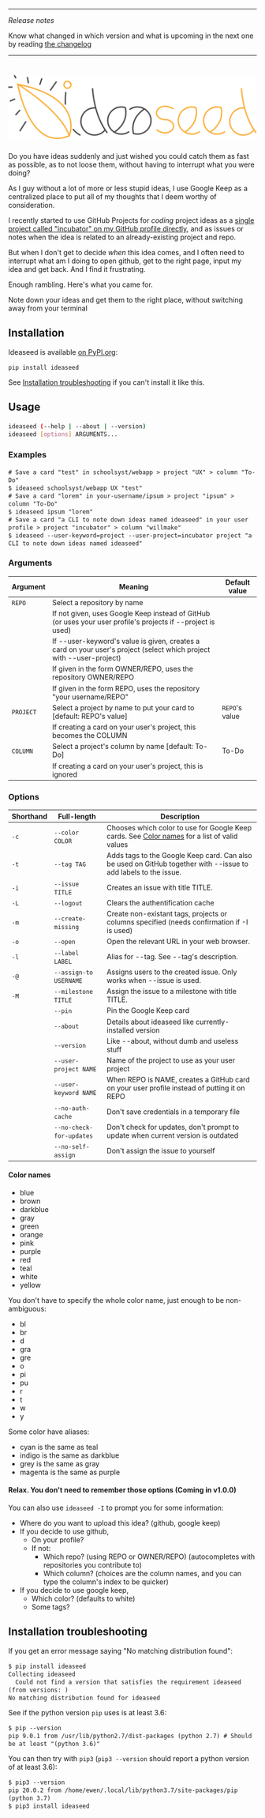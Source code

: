* * *

_Release notes_

Know what changed in which version and what is upcoming in the next one by reading [the changelog](https://github.com/ewen-lbh/ideaseed/tree/master/CHANGELOG.md)

* * *

# ![ideaseed](visual-identity/ideaseed-logomark-color-transparent.svg)

Do you have ideas suddenly and just wished you could catch them as fast as possible, as to not loose them, without having to interrupt what you were doing?

As I guy without a lot of more or less stupid ideas, I use Google Keep as a centralized place to put all of my thoughts that I deem worthy of consideration.

I recently started to use GitHub Projects for _coding_ project ideas as a [single project called "incubator" on my GitHub profile directly](https://github.com/ewen-lbh?tab=projects), and as issues or notes when the idea is related to an already-existing project and repo.

But when I don't get to decide _when_ this idea comes, and I often need to interrupt what am I doing to open github, get to the right page, input my idea and get back. And I find it frustrating.

Enough rambling. Here's what you came for.

Note down your ideas and get them to the right place, without switching away from your terminal

## Installation

Ideaseed is available [on PyPI.org](https://pypi.org/project/ideaseed):

```sh-session
pip install ideaseed
```

See [Installation troubleshooting](#installation-troubleshooting) if you can't install it like this.

## Usage

```bash
ideaseed (--help | --about | --version)
ideaseed [options] ARGUMENTS...
```

### Examples

```sh-session
# Save a card "test" in schoolsyst/webapp > project "UX" > column "To-Do"
$ ideaseed schoolsyst/webapp UX "test"
# Save a card "lorem" in your-username/ipsum > project "ipsum" > column "To-Do"
$ ideaseed ipsum "lorem"
# Save a card "a CLI to note down ideas named ideaseed" in your user profile > project "incubator" > column "willmake"
$ ideaseed --user-keyword=project --user-project=incubator project "a CLI to note down ideas named ideaseed"
```

### Arguments

| Argument  | Meaning                                                                                                              | Default value  |
| --------- | -------------------------------------------------------------------------------------------------------------------- | -------------- |
| `REPO`    | Select a repository by name                                                                                          |
|           | If not given, uses Google Keep instead of GitHub (or uses your user profile's projects if --project is used)         |
|           | If --user-keyword's value is given, creates a card on your user's project (select which project with --user-project) |
|           | If given in the form OWNER/REPO, uses the repository OWNER/REPO                                                      |
|           | If given in the form REPO, uses the repository "your username/REPO"                                                  |
| `PROJECT` | Select a project by name to put your card to [default: REPO's value]                                                 | `REPO`'s value |
|           | If creating a card on your user's project, this becomes the COLUMN                                                   |
| `COLUMN`  | Select a project's column by name [default: To-Do]                                                                   | To-Do          |
|           | If creating a card on your user's project, this is ignored                                                           |

### Options

| Shorthand | Full-length              | Description                                                                                                     |
| --------- | ------------------------ | --------------------------------------------------------------------------------------------------------------- |
| `-c`      | `--color COLOR`          | Chooses which color to use for Google Keep cards. See [Color names](#color-names) for a list of valid values    |
| `-t`      | `--tag TAG`              | Adds tags to the Google Keep card. Can also be used on GitHub together with --issue to add labels to the issue. |
| `-i`      | `--issue TITLE`          | Creates an issue with title TITLE.                                                                              |
| `-L`      | `--logout`               | Clears the authentification cache                                                                               |
| `-m`      | `--create-missing`       | Create non-existant tags, projects or columns specified (needs confirmation if -I is used)                      |
| `-o`      | `--open`                 | Open the relevant URL in your web browser.                                                                      |
| `-l`      | `--label LABEL`          | Alias for --tag. See --tag's description.                                                                       |
| `-@`      | `--assign-to USERNAME`   | Assigns users to the created issue. Only works when --issue is used.                                            |
| `-M`      | `--milestone TITLE`      | Assign the issue to a milestone with title TITLE.                                                               |
|           | `--pin`                  | Pin the Google Keep card                                                                                        |
|           | `--about`                | Details about ideaseed like currently-installed version                                                         |
|           | `--version`              | Like --about, without dumb and useless stuff                                                                    |
|           | `--user-project NAME`    | Name of the project to use as your user project                                                                 |
|           | `--user-keyword NAME`    | When REPO is NAME, creates a GitHub card on your user profile instead of putting it on REPO                     |
|           | `--no-auth-cache`        | Don't save credentials in a temporary file                                                                      |
|           | `--no-check-for-updates` | Don't check for updates, don't prompt to update when current version is outdated                                |
|           | `--no-self-assign`       | Don't assign the issue to yourself                                                                              |

#### Color names

- blue
- brown
- darkblue
- gray
- green
- orange
- pink
- purple
- red
- teal
- white
- yellow

You don't have to specify the whole color name, just enough to be non-ambiguous:

- bl
- br
- d
- gra
- gre
- o
- pi
- pu
- r
- t
- w
- y

Some color have aliases:

- cyan is the same as teal
- indigo is the same as darkblue
- grey is the same as gray
- magenta is the same as purple

#### Relax. You don't need to remember those options (Coming in v1.0.0)

You can also use `ideaseed -I` to prompt you for some information:

- Where do you want to upload this idea? (github, google keep)
- If you decide to use github,
  - On your profile?
  - If not:
    - Which repo? (using REPO or OWNER/REPO) (autocompletes with repositories you contribute to)
    - Which column? (choices are the column names, and you can type the column's index to be quicker)
- If you decide to use google keep,
  - Which color? (defaults to white)
  - Some tags?

## Installation troubleshooting

If you get an error message saying "No matching distribution found":

```sh-session
$ pip install ideaseed
Collecting ideaseed
  Could not find a version that satisfies the requirement ideaseed (from versions: )
No matching distribution found for ideaseed
```

See if the python version `pip` uses is at least 3.6:

```sh-session
$ pip --version
pip 9.0.1 from /usr/lib/python2.7/dist-packages (python 2.7) # Should be at least "(python 3.6)"
```

You can then try with `pip3` (`pip3 --version` should report a python version of at least 3.6):

```sh-session
$ pip3 --version
pip 20.0.2 from /home/ewen/.local/lib/python3.7/site-packages/pip (python 3.7)
$ pip3 install ideaseed
```

